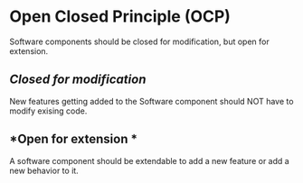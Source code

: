 # Open Closed Principle (OCP)

Software components should be closed for modification, but open for extension.

*Closed for modification*
---
New features getting
added to the 
Software component
should NOT have to 
modify exising code.


*Open for extension *
---
A software component
should be extendable
to add a new feature or
add a new behavior
to it.